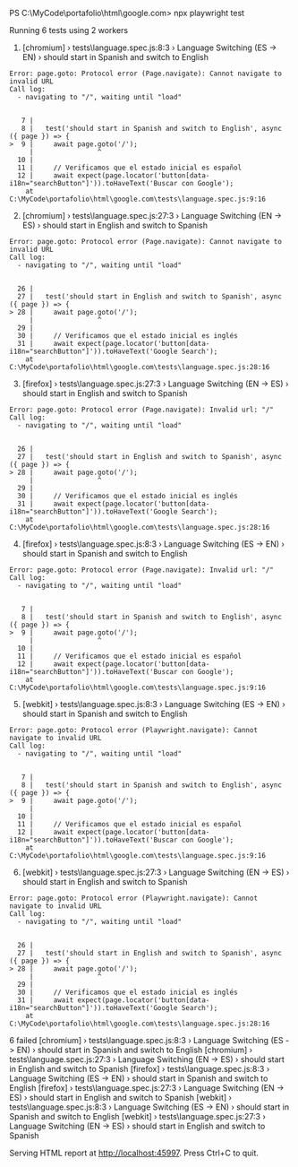 PS C:\MyCode\portafolio\html\google.com> npx playwright test

Running 6 tests using 2 workers

  1) [chromium] › tests\language.spec.js:8:3 › Language Switching (ES -> EN) › should start in Spanish and switch to English

    Error: page.goto: Protocol error (Page.navigate): Cannot navigate to invalid URL
    Call log:
      - navigating to "/", waiting until "load"


       7 |
       8 |   test('should start in Spanish and switch to English', async ({ page }) => {
    >  9 |     await page.goto('/');
         |                ^
      10 |
      11 |     // Verificamos que el estado inicial es español
      12 |     await expect(page.locator('button[data-i18n="searchButton"]')).toHaveText('Buscar con Google');
        at C:\MyCode\portafolio\html\google.com\tests\language.spec.js:9:16

  2) [chromium] › tests\language.spec.js:27:3 › Language Switching (EN -> ES) › should start in English and switch to Spanish

    Error: page.goto: Protocol error (Page.navigate): Cannot navigate to invalid URL
    Call log:
      - navigating to "/", waiting until "load"


      26 |
      27 |   test('should start in English and switch to Spanish', async ({ page }) => {
    > 28 |     await page.goto('/');
         |                ^
      29 |
      30 |     // Verificamos que el estado inicial es inglés
      31 |     await expect(page.locator('button[data-i18n="searchButton"]')).toHaveText('Google Search');
        at C:\MyCode\portafolio\html\google.com\tests\language.spec.js:28:16

  3) [firefox] › tests\language.spec.js:27:3 › Language Switching (EN -> ES) › should start in English and switch to Spanish

    Error: page.goto: Protocol error (Page.navigate): Invalid url: "/"
    Call log:
      - navigating to "/", waiting until "load"


      26 |
      27 |   test('should start in English and switch to Spanish', async ({ page }) => {
    > 28 |     await page.goto('/');
         |                ^
      29 |
      30 |     // Verificamos que el estado inicial es inglés
      31 |     await expect(page.locator('button[data-i18n="searchButton"]')).toHaveText('Google Search');
        at C:\MyCode\portafolio\html\google.com\tests\language.spec.js:28:16

  4) [firefox] › tests\language.spec.js:8:3 › Language Switching (ES -> EN) › should start in Spanish and switch to English

    Error: page.goto: Protocol error (Page.navigate): Invalid url: "/"
    Call log:
      - navigating to "/", waiting until "load"


       7 |
       8 |   test('should start in Spanish and switch to English', async ({ page }) => {
    >  9 |     await page.goto('/');
         |                ^
      10 |
      11 |     // Verificamos que el estado inicial es español
      12 |     await expect(page.locator('button[data-i18n="searchButton"]')).toHaveText('Buscar con Google');
        at C:\MyCode\portafolio\html\google.com\tests\language.spec.js:9:16

  5) [webkit] › tests\language.spec.js:8:3 › Language Switching (ES -> EN) › should start in Spanish and switch to English

    Error: page.goto: Protocol error (Playwright.navigate): Cannot navigate to invalid URL
    Call log:
      - navigating to "/", waiting until "load"


       7 |
       8 |   test('should start in Spanish and switch to English', async ({ page }) => {
    >  9 |     await page.goto('/');
         |                ^
      10 |
      11 |     // Verificamos que el estado inicial es español
      12 |     await expect(page.locator('button[data-i18n="searchButton"]')).toHaveText('Buscar con Google');
        at C:\MyCode\portafolio\html\google.com\tests\language.spec.js:9:16

  6) [webkit] › tests\language.spec.js:27:3 › Language Switching (EN -> ES) › should start in English and switch to Spanish

    Error: page.goto: Protocol error (Playwright.navigate): Cannot navigate to invalid URL
    Call log:
      - navigating to "/", waiting until "load"


      26 |
      27 |   test('should start in English and switch to Spanish', async ({ page }) => {
    > 28 |     await page.goto('/');
         |                ^
      29 |
      30 |     // Verificamos que el estado inicial es inglés
      31 |     await expect(page.locator('button[data-i18n="searchButton"]')).toHaveText('Google Search');
        at C:\MyCode\portafolio\html\google.com\tests\language.spec.js:28:16

  6 failed
    [chromium] › tests\language.spec.js:8:3 › Language Switching (ES -> EN) › should start in Spanish and switch to English
    [chromium] › tests\language.spec.js:27:3 › Language Switching (EN -> ES) › should start in English and switch to Spanish
    [firefox] › tests\language.spec.js:8:3 › Language Switching (ES -> EN) › should start in Spanish and switch to English
    [firefox] › tests\language.spec.js:27:3 › Language Switching (EN -> ES) › should start in English and switch to Spanish
    [webkit] › tests\language.spec.js:8:3 › Language Switching (ES -> EN) › should start in Spanish and switch to English
    [webkit] › tests\language.spec.js:27:3 › Language Switching (EN -> ES) › should start in English and switch to Spanish

  Serving HTML report at <http://localhost:45997>. Press Ctrl+C to quit.
